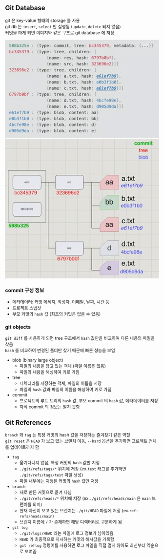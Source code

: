 ## Git Database

git 은 key-value 형태의 storage 를 사용  
git db 는 `insert`, `select` 만 실행됨 (`update`, `delete` 되지 않음)  
커밋을 하게 되면 이미지와 같은 구조로 git database 에 저장

![commit raw data](img/commit-raw-data.png)
![commit tree data](img/commit-tree-data.png)

### commit 구성 정보
- 메타데이터: 커밋 메세지, 작성자, 이메일, 날짜, 시간 등
- 프로젝트 스냅샷
- 부모 커밋의 `hash` 값 (최초의 커밋은 없을 수 있음)

### git objects

`git diff` 를 사용하게 되면 tree 구조에서 `hash` 값만을 비교하여 다른 내용의 파일을 찾음  
`hash` 를 비교하여 변경된 폴더만 찾기 때문에 빠른 성능을 보임

- blob (binary large object)
  - 파일의 내용을 담고 있는 객체 (파일 이름은 없음)
  - 파일의 내용을 해싱하여 키로 가짐
- tree
  - 디렉터리를 저장하는 객체, 파일의 이름을 저장
  - 파일의 `hash` 값과 파일의 이름을 해싱하여 키로 가짐
- commit
  - 프로젝트의 루트 트리의 `hash` 값, 부모 commit 의 `hash` 값, 메타데이터를 저장
  - 자식 commit 의 정보는 알지 못함

## Git References

`branch` 와 `tag` 는 특정 커밋의 hash 값을 저장하는 즐겨찾기 같은 역할  
`git reset` 은 `HEAD` 가 보고 있는 브랜치 이동, `--hard` 옵션을 추가하면 프로젝트 전체를 업데이트까지 함

- `tag`
  - 옮겨다니지 않음, 특정 커밋의 `hash` 값만 지정
  - `./git/refs/tags/*` 위치에 저장 (ex.`test` 태그를 추가하면 `./git/refs/tags/test` 파일 생성)
  - 파일 내부에는 지정된 커밋의 `hash` 값만 저장
- `branch`
  - 새로 만든 커밋으로 옮겨 다님
  - `./git/refs/heads/*` 위치에 저장 (ex.`./git/refs/heads/main` 은 `main` 브랜치를 의미)
  - 현재 자신이 보고 있는 브랜치는 `./git/HEAD` 파일에 저장 (ex.`ref: refs/heads/main`)
  - 브랜치 이름에 `/` 가 존재하면 해당 디렉터리로 구분하게 됨 
- `git log`
  - `./git/logs/HEAD` 라는 파일에 로그 정보가 남아있음
  - `HEAD` 가 최종적으로 지시하는 커밋의 해시값을 기록함
  - `git reflog` 명령어를 사용하면 로그 파일을 직접 열지 않아도 최신부터 역순으로 보여줌  
